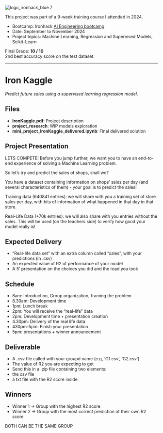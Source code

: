 ![logo_ironhack_blue 7](https://user-images.githubusercontent.com/23629340/40541063-a07a0a8a-601a-11e8-91b5-2f13e4e6b441.png)

This project was part of a 9-week training course I attended in 2024.
- Bootcamp: Ironhack [AI Engineering bootcamp](https://www.ironhack.com/de-en/artificial-intelligence/remote)
- Date: September to November 2024
- Project topics: Machine Learning, Regression and Supervised Models, Scikit-Learn

Final Grade:   **10 / 10**  
2nd best accuracy score on the test dataset.

----

# Iron Kaggle
*Predict future sales using a supervised learning regression model.*

## Files
+ **IronKaggle.pdf**: Project description
+ **project_research**: WIP models exploration
+ **mini_project_IronKaggle_delivered.ipynb**: Final delivered solution

## Project Presentation

LETS COMPETE! Before you jump further, we want you to have an end-to-end experience of solving
a Machine Learning problem.

So let’s try and predict the sales of shops, shall we?

You have a dataset containing information on shops’ sales per day (and several characteristics of
them) - your goal is to predict the sales!

Training data (640841 entries): we will share with you a training set of store sales per day, with bits of
information of what happened in that day in that store.

Real-Life Data (+70k entries): we will also share with you entries without the sales. This will be used (on the
teachers side) to verify how good your model really is!

## Expected Delivery
+ “Real-life data set” with an extra column called “sales”, with your predictions (in .csv)
+ An expected value of R2 of performance of your model
+ A 5’ presentation on the choices you did and the road you took

## Schedule
+ 8am: Introduction, Group organization, framing the problem
+ 8.30am: Development time
+ 1pm: Lunch break
+ 2pm: You will receive the “real-life” data
+ 2pm: Development time + presentation creation
+ 4.30pm: Delivery of the real life data
+ 430pm-5pm: Finish your presentation
+ 5pm: presentations + winner announcement

## Deliverable
+ A .csv file called with your groupd name (e.g, ‘G1.csv’, ‘G2.csv’)
+ The value of R2 you are expecting to get
+ Send this in a .zip file containing two elements:
+ the csv file
+ a txt file with the R2 score inside

## Winners
+ Winner 1 -> Group with the highest R2 score
+ Winner 2 -> Group with the most correct prediction of their own R2 score

BOTH CAN BE THE SAME GROUP